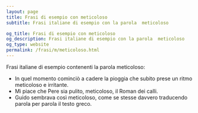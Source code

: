 ```yaml
---
layout: page
title: Frasi di esempio con meticoloso 
subtitle: Frasi italiane di esempio con la parola  meticoloso

og_title: Frasi di esempio con meticoloso 
og_description: Frasi italiane di esempio con la parola  meticoloso
og_type: website
permalink: /frasi/m/meticoloso.html
---
```


Frasi italiane di esempio contenenti la parola meticoloso:


- In quel momento cominciò a cadere la pioggia che subito prese un ritmo meticoloso e irritante.
- Mi piace che Pere sia pulito, meticoloso, il Roman dei calli.
- Guido sembrava così meticoloso, come se stesse davvero traducendo parola per parola il testo greco.
